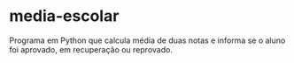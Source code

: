 # media-escolar
Programa em Python que calcula média de duas notas e informa se o aluno foi aprovado, em recuperação ou reprovado.
